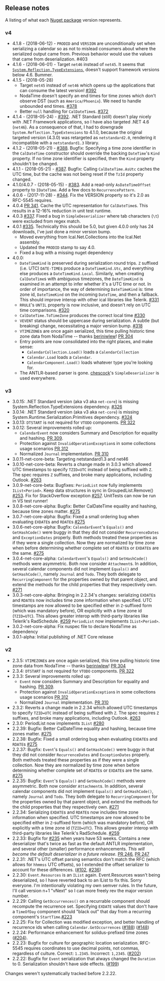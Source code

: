 ## Release notes

A listing of what each [Nuget package](https://www.nuget.org/packages/Ical.Net) version represents.

### v4
* 4.1.8 - (2018-06-12) - `PRODID` and `VERSION` are unconditionally set when serializing a calendar so as not to mislead consumers about where the serialized output came from. Previous behavior would use the values that came from deserialization. #403
* 4.1.6 - (2018-06-01) - Target `net46` instead of `net45`. It seems that [`System.Reflection.TypeExtensions`](https://www.nuget.org/packages/System.Reflection.TypeExtensions/), doesn't support framework versions below 4.6. Bummer.
* 4.1.5 - (2018-05-28)
  * Target `net45` instead of `net46` which opens up the applications that can consume the latest version! [#392](https://github.com/rianjs/ical.net/issues/392)
  * NodaTime doesn't specify an end times for time zones which don't observe DST (such as `America/Phoenix`). We need to handle unbounded end times. [#378](https://github.com/rianjs/ical.net/issues/378)
  * Better `null` handling for `CalDateTime`s. [#372](https://github.com/rianjs/ical.net/issues/372)
* 4.1.4 - (2018-05-24) - [#392](https://github.com/rianjs/ical.net/issues/392). .NET Standard (still) doesn't play nicely with .NET Framework applications, so I have also targeted .NET 4.6 (`net46`). As a consequence of that, I had to downgrade `System.Reflection.TypeExtensions` to 4.1.0, because the original targeted version (4.3.0) was retargeted as `netstandard2.0`, rendering it incompatible with a `netstandard1.3` library.
* 4.1.2 - (2018-05-21) - [#388](https://github.com/rianjs/ical.net/issues/388). Bugfix: Specifying a time zone identifier in the `CalDateTime` constructor should override the backing `DateTime`'s `Kind` property. If no time zone identifier is specified, then the `Kind` property shouldn't be changed.
* 4.1.1 - (2018-05-21) - [#387](https://github.com/rianjs/ical.net/issues/387). Bugfix: Calling `CalDateTime.AsUtc` caches the UTC time, but the cache was not being reset if the `TzId` property changed.
* 4.1.0/4.0.7  - (2018-05-15) - [#383](https://github.com/rianjs/ical.net/issues/383). Add a read-only `AsDateTimeOffset` property to `IDateTime`. Add a few docs to `RecurrencePattern`.
* 4.0.6 - (2017-11-28) - [#344](https://github.com/rianjs/ical.net/issues/344). Fix the VERSION property so it's 2.0 as RFC-5545 requires.
* 4.0.4 [PR 341](https://github.com/rianjs/ical.net/pull/341). Cache the UTC representation for `CalDateTime`s. This results in a 12-16% reduction in unit test runtime.
* 4.0.3 [#337](https://github.com/rianjs/ical.net/issues/337). Fixed a bug in `SimpleDeserializer` where tab characters (`\t`) were excluded from regex match.
* 4.0.1 [#335](https://github.com/rianjs/ical.net/issues/335). Technically this should be 5.0, but given 4.0.0 only has 24 downloads, I've just done a minor version bump.
  * Moved everything from Ical.Net.Collections into the Ical.Net assembly.
  * Updated the `PRODID` stamp to say 4.0.
  * Fixed a bug with a missing nuget dependency
* 4.0.0:
  * `DateTimeKind` is preserved during serialization round trips. `Z` suffixed (i.e. UTC) `DATE-TIME`s produce a `DateTimeKind.Utc`, and everything else produces a `DateTimeKind.Local`. Similarly, when creating `CalDateTime`s with ambiguous timezones, the `DateTimeKind` is examined in an attempt to infer whether it's a UTC time or not. In order of importance, the way of determining `DateTimeKind` is: time zone id, `DateTimeKind` on the incoming `DateTime`, and then a fallback. This should improve interop with other ical libraries like Telerik. [#331](https://github.com/rianjs/ical.net/issues/331)
  * `RRULE`'s `UNTIL` property is now inclusive, and doesn't rely on UTC time comparisons. [#320](https://github.com/rianjs/ical.net/issues/320)
  * `CalDateTime.ToTimeZone` produces the correct local time [#330](https://github.com/rianjs/ical.net/issues/330)
  * `VEVENT` status should be uppercase during serialization. A subtle (but breaking) change, necessitating a major version bump. [#318](https://github.com/rianjs/ical.net/issues/318)
  * `VTIMEZONE`s are once again serialized, this time pulling historic time zone data from NodaTime -- thanks [beriniwlew](https://github.com/beriniwlew)! [PR 304](https://github.com/rianjs/ical.net/pull/304)
  * Entry points are now consolidated into the right places, and make sense:
    * `CalendarCollection.Load()` loads a `CalendarCollection`
    * `Calendar.Load` loads a `Calendar`.
    * `CalendarComponent.Load()` loads whatever type you're looking for.
  * The ANTLR-based parser is gone. [chescock](https://github.com/chescock)'s `SimpleDeserializer` is used everywhere.

### v3
* 3.0.15: .NET Standard version (aka v3 aka `net-core`) is missing System.Reflection.TypeExtensions dependency. [#326](https://github.com/rianjs/ical.net/issues/326)
* 3.0.14: .NET Standard version (aka v3 aka `net-core`) is missing System.Runtime.Serialization.Primitives dependency. [#324](https://github.com/rianjs/ical.net/issues/324)
* 3.0.13: `DTSTART` is not required for `VTODO` components. [PR 322](https://github.com/rianjs/ical.net/pull/322)
* 3.0.12: Several improvements rolled up:
  * `CalendarEvent` now considers Summary and Description for equality and hashing. [PR 309](https://github.com/rianjs/ical.net/pull/309).
  * Protection against `InvalidOperationException`s in some collections usage scenarios [PR 312](https://github.com/rianjs/ical.net/pull/312)
  * Normalized `Journal` implementation. [PR 310](https://github.com/rianjs/ical.net/pull/310)
* 3.0.11-net-core-beta: Targeting netstandard1.3 and net46
* 3.0.10-net-core-beta: Reverts a change made in 3.0.3 which allowed UTC timestamps to specify `TZID=UTC` instead of being suffixed with `Z`. The spec requires `Z` suffixes, and broke many applications, including Outlook. [#263](https://github.com/rianjs/ical.net/issues/263)
* 3.0.9-net-core-beta: Bugfixes: `PeriodList` now fully implements `IList<Period>`. Keep data structures in sync in GroupedList.Remove() [#253](https://github.com/rianjs/ical.net/issues/253). Fix for StackOverflow exception [#257](https://github.com/rianjs/ical.net/issues/257). UnitTests can now be run in VS test runner!
* 3.0.8-net-core-alpha: Bugfix: Better CalDateTime equality and hashing, because time zones matter. [#275](https://github.com/rianjs/ical.net/issues/275)
* 3.0.7-net-core-alpha: Bugfix: Fixed a small ordering bug when evaluating `EXDATE`s and `RDATE`s [#275](https://github.com/rianjs/ical.net/issues/275)
* 3.0.6-net-core-alpha: Bugfix: `CalendarEvent`'s `Equals()` and `GetHashCode()` were buggy in that they did not consider `RecurrenceDates` and `ExceptionDates` properly. Both methods treated these properties as if they were a single collection. Now they are normalized by time zone when before determining whether complete set of `RDATE`s or `EXDATE`s are the same. [#275](https://github.com/rianjs/ical.net/issues/275)
* 3.0.4-net-core-alpha: `CalendarEvent`'s `Equals()` and `GetHashCode()` methods were asymmetric. Both now consider `Attachment`s. In addition, several calendar components did not implement `Equals()` and `GetHashCode()`, namely `Journal` and `Todo`. They both delegate to `RecurringComponent` for the properties owned by that parent object, and extend the methods for the child properties that they respectively own. [#271](https://github.com/rianjs/ical.net/issues/271)
* 3.0.3-net-core-alpha: Bringing in 2.2.34's changes: serializing `EXDATE`s and `RDATE`s now includes time zone information when specified. UTC timestamps are now allowed to be specified either in `Z`-suffixed form (which was mandatory before), OR explicitly with a time zone id (`TZID=UTC`). This allows greater interop with third-party libraries like Telerik's RadSchedule. [#259](https://github.com/rianjs/ical.net/issues/259) `PeriodList` now implements `IList<Period>`.
* 3.0.2-net-core-alpha: Fix nuspec file to declare NodaTime as dependency
* 3.0.1-alpha: Initial publishing of .NET Core release

### v2
* 2.3.5: `VTIMEZONE`s are once again serialized, this time pulling historic time zone data from NodaTime -- thanks [beriniwlew](https://github.com/beriniwlew)! [PR 304](https://github.com/rianjs/ical.net/pull/304)
* 2.3.4: `DTSTART` is not required for `VTODO` components. [PR 322](https://github.com/rianjs/ical.net/pull/322)
* 2.3.3: Several improvements rolled up:
  * `Event` now considers Summary and Description for equality and hashing. [PR 309](https://github.com/rianjs/ical.net/pull/309).
  * Protection against `InvalidOperationException`s in some collections usage scenarios [PR 312](https://github.com/rianjs/ical.net/pull/312)
  * Normalized `Journal` implementation. [PR 310](https://github.com/rianjs/ical.net/pull/310)
* 2.3.2: Reverts a change made in 2.2.34 which allowed UTC timestamps to specify `TZID=UTC` instead of being suffixed with `Z`. The spec requires `Z` suffixes, and broke many applications, including Outlook. [#263](https://github.com/rianjs/ical.net/issues/263)
* 2.3.0: PeriodList now implements `IList` [#280](https://github.com/rianjs/ical.net/issues/280)
* 2.2.39: Bugfix: Better CalDateTime equality and hashing, because time zones matter. [#275](https://github.com/rianjs/ical.net/issues/275)
* 2.2.38: Bugfix: Fixed a small ordering bug when evaluating `EXDATE`s and `RDATE`s [#275](https://github.com/rianjs/ical.net/issues/275)
* 2.2.37: Bugfix: `Event`'s `Equals()` and `GetHashCode()` were buggy in that they did not consider `RecurrenceDates` and `ExceptionDates` properly. Both methods treated these properties as if they were a single collection. Now they are normalized by time zone when before determining whether complete set of `RDATE`s or `EXDATE`s are the same. [#275](https://github.com/rianjs/ical.net/issues/275)
* 2.2.35: Bugfix: `Event`'s `Equals()` and `GetHashCode()` methods were asymmetric. Both now consider `Attachment`s. In addition, several calendar components did not implement `Equals()` and `GetHashCode()`, namely `Journal` and `Todo`. They both delegate to `RecurringComponent` for the properties owned by that parent object, and extend the methods for the child properties that they respectively own. [#271](https://github.com/rianjs/ical.net/issues/271)
* 2.2.34: Serializing `EXDATE`s and `RDATE`s now includes time zone information when specified. UTC timestamps are now allowed to be specified either in `Z`-suffixed form (which was mandatory before), OR explicitly with a time zone id (`TZID=UTC`). This allows greater interop with third-party libraries like Telerik's RadSchedule. [#259](https://github.com/rianjs/ical.net/issues/259)
* 2.2.33: Bugfix for [#235](https://github.com/rianjs/ical.net/issues/235) when years have 53 weeks. Contains a new deserializer that's twice as fast as the default ANTLR implementation, and several other (smaller) performance enhancements. _This will become the default deserializer in a future release._ [PR 246](https://github.com/rianjs/ical.net/pull/246), [PR 247](https://github.com/rianjs/ical.net/pull/247)
* 2.2.31: .NET's UTC offset parsing semantics don't match the RFC (which allows for `hhmmss` UTC offsets), so I extended the offset serializer to account for these differences. ([#102](https://github.com/rianjs/ical.net/issues/102), [#236](https://github.com/rianjs/ical.net/issues/236))
* 2.2.30: `Event.Resources` is an `IList` again. Event.Resources wasn't being deserialized, so I have reverted back to an IList to fix this. Sorry everyone. I'm intentionally violating my own semver rules. In the future, I'll call version n+1 "vNext" so I can more freely rev the major version number.
* 2.2.29: Calling `GetOccurrences()` on a recurrable component should recompute the recurrence set. Specifying `EXDATE` values that don't have a `TimeOfDay` component should "black out" that day from a recurring component's `StartTime`.[#223](https://github.com/rianjs/ical.net/issues/223)
* 2.2.25: Fix for Collection was modified exception, and better handling of recurrence ids when calling `Calendar.GetOccurrences` ([#188](https://github.com/rianjs/ical.net/issues/188)) ([#148](https://github.com/rianjs/ical.net/issues/148))
* 2.2.24: Performance enhancement for solidus-prefixed time zones ([#204](https://github.com/rianjs/ical.net/issues/204)).
* 2.2.23: Bugfix for culture for geographic location serialization. RFC-5545 requires coordinates to use decimal points, not commas, regardless of culture. Correct: `1.2345`. Incorrect: `1,2345`. ([#202](https://github.com/rianjs/ical.net/issues/202))
* 2.2.22: Bugfix for `Event` serialization that always changed the `Duration` to 0. Serialization shouldn't have side effects. ([#199](https://github.com/rianjs/ical.net/issues/199))

Changes weren't systematically tracked before 2.2.22.
